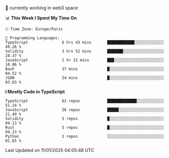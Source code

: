 🔭 currently working in web3 space

<!--START_SECTION:waka-->
📊 **This Week I Spent My Time On** 

```text
🕑︎ Time Zone: Europe/Paris

💬 Programming Languages: 
TypeScript               6 hrs 43 mins       ████████████░░░░░░░░░░░░░   49.26 % 
Solidity                 3 hrs 52 mins       ███████░░░░░░░░░░░░░░░░░░   28.37 % 
JavaScript               1 hr 22 mins        ███░░░░░░░░░░░░░░░░░░░░░░   10.06 % 
Bash                     37 mins             █░░░░░░░░░░░░░░░░░░░░░░░░   04.52 % 
JSON                     24 mins             █░░░░░░░░░░░░░░░░░░░░░░░░   03.03 % 
```

**I Mostly Code in TypeScript** 

```text
TypeScript               62 repos            █████████████░░░░░░░░░░░░   51.24 % 
JavaScript               26 repos            █████░░░░░░░░░░░░░░░░░░░░   21.49 % 
Solidity                 5 repos             █░░░░░░░░░░░░░░░░░░░░░░░░   04.13 % 
Rust                     5 repos             █░░░░░░░░░░░░░░░░░░░░░░░░   04.13 % 
Python                   2 repos             ░░░░░░░░░░░░░░░░░░░░░░░░░   01.65 % 
```




 Last Updated on 11/01/2025 04:05:48 UTC
<!--END_SECTION:waka-->
